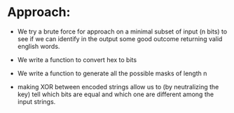 # Approach:

* We try a brute force for approach on a  minimal subset of input  (n bits) to see if we can identify in the output some good outcome returning valid english words. 

* We write a function to convert hex to bits

* We write a function to generate all the possible masks of length n

* making XOR between encoded strings allow us to (by neutralizing the key)  tell which bits are equal and which one are different among the input strings.
